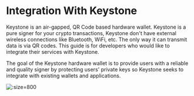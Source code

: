 # Integration With Keystone

Keystone is an air-gapped, QR Code based hardware wallet. Keystone is a pure signer for your crypto transactions, Keystone don't have external wireless  connections like Bluetooth, WiFi, etc. The only way it can transmit data is via QR codes.
This guide is for developers who would like to integrate their services with Keystone.

The goal of the Keystone hardware wallet is to provide users with a reliable and quality signer by protecting users' private keys so Keystone seeks to integrate with existing wallets and applications.

![](/_media/integration-intro.png ':size=800')